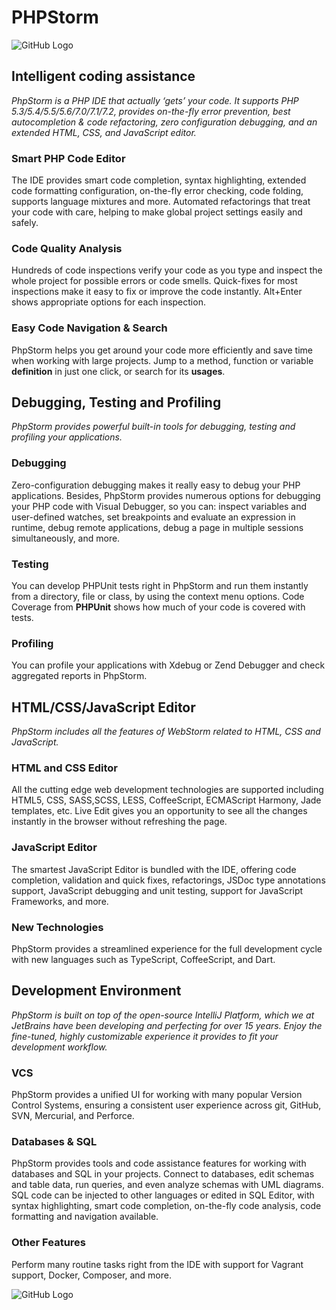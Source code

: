 # PHPStorm

![GitHub Logo](https://cdn.worldvectorlogo.com/logos/phpstorm.svg)

## Intelligent coding assistance

*PhpStorm is a PHP IDE that actually ‘gets’ your code. It supports PHP 5.3/5.4/5.5/5.6/7.0/7.1/7.2, provides on-the-fly error prevention, best autocompletion & code refactoring, zero configuration debugging, and an extended HTML, CSS, and JavaScript editor.*

### Smart PHP Code Editor

The IDE provides smart code completion, syntax highlighting, extended code formatting configuration, on-the-fly error checking, code folding, supports language mixtures and more. Automated refactorings that treat your code with care, helping to make global project settings easily and safely.

### Code Quality Analysis

Hundreds of code inspections verify your code as you type and inspect the whole project for possible errors or code smells. Quick-fixes for most inspections make it easy to fix or improve the code instantly. Alt+Enter shows appropriate options for each inspection.

### Easy Code Navigation & Search

PhpStorm helps you get around your code more efficiently and save time when working with large projects. Jump to a method, function or variable **definition** in just one click, or search for its **usages**.

## Debugging, Testing and Profiling

*PhpStorm provides powerful built-in tools for debugging, testing and profiling your applications.*

### Debugging

Zero-configuration debugging makes it really easy to debug your PHP applications. Besides, PhpStorm provides numerous options for debugging your PHP code with Visual Debugger, so you can: inspect variables and user-defined watches, set breakpoints and evaluate an expression in runtime, debug remote applications, debug a page in multiple sessions simultaneously, and more.

### Testing

You can develop PHPUnit tests right in PhpStorm and run them instantly from a directory, file or class, by using the context menu options. Code Coverage from **PHPUnit** shows how much of your code is covered with tests.

### Profiling

You can profile your applications with Xdebug or Zend Debugger and check aggregated reports in PhpStorm.

## HTML/CSS/JavaScript Editor

*PhpStorm includes all the features of WebStorm related to HTML, CSS and JavaScript.*

### HTML and CSS Editor

All the cutting edge web development technologies are supported including HTML5, CSS, SASS,SCSS, LESS, CoffeeScript, ECMAScript Harmony, Jade templates, etc. Live Edit gives you an opportunity to see all the changes instantly in the browser without refreshing the page.

### JavaScript Editor 

The smartest JavaScript Editor is bundled with the IDE, offering code completion, validation and quick fixes, refactorings, JSDoc type annotations support, JavaScript debugging and unit testing, support for JavaScript Frameworks, and more.

### New Technologies

PhpStorm provides a streamlined experience for the full development cycle with new languages such as TypeScript, CoffeeScript, and Dart.

## Development Environment

*PhpStorm is built on top of the open-source IntelliJ Platform, which we at JetBrains have been developing and perfecting for over 15 years. Enjoy the fine-tuned, highly customizable experience it provides to fit your development workflow.*

### VCS

PhpStorm provides a unified UI for working with many popular Version Control Systems, ensuring a consistent user experience across git, GitHub, SVN, Mercurial, and Perforce.

### Databases & SQL

PhpStorm provides tools and code assistance features for working with databases and SQL in your projects. Connect to databases, edit schemas and table data, run queries, and even analyze schemas with UML diagrams. SQL code can be injected to other languages or edited in SQL Editor, with syntax highlighting, smart code completion, on-the-fly code analysis, code formatting and navigation available.

### Other Features

Perform many routine tasks right from the IDE with support for Vagrant support, Docker, Composer, and more.

![GitHub Logo](https://www.jetbrains.com/company/press/img/beam-1.png)
